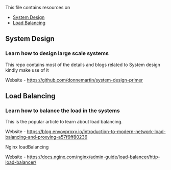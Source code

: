 This file contains resources on

* [System Design](#systemDesign)
* [Load Balancing](#loadBalancing)

## System Design

### Learn how to design large scale systems

This repo contains most of the details and blogs related to System design kindly make use of it

Website - https://github.com/donnemartin/system-design-primer

## Load Balancing

### Learn how to balance the load in the systems

This is the popular article to learn about load balancing.

Website - https://blog.envoyproxy.io/introduction-to-modern-network-load-balancing-and-proxying-a57f6ff80236

Nginx loadBalancing

Website - https://docs.nginx.com/nginx/admin-guide/load-balancer/http-load-balancer/


